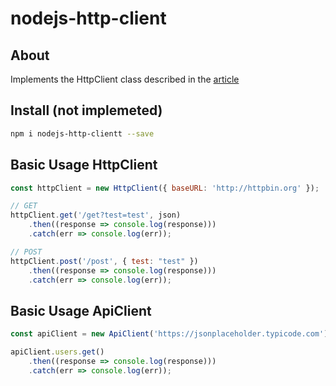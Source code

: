 # nodejs-http-client

## About

Implements the HttpClient class described in the [article](https://www.discussdesk.com/top-5-design-patterns-used-in-php-applications.htm)

## Install (not implemeted)

``` sh
npm i nodejs-http-clientt --save
```

## Basic Usage HttpClient

``` javascript
const httpClient = new HttpClient({ baseURL: 'http://httpbin.org' });

// GET
httpClient.get('/get?test=test', json)
    .then((response => console.log(response)))
    .catch(err => console.log(err));

// POST
httpClient.post('/post', { test: "test" })
    .then((response => console.log(response)))
    .catch(err => console.log(err));

```

## Basic Usage ApiClient

``` javascript
const apiClient = new ApiClient('https://jsonplaceholder.typicode.com');

apiClient.users.get()
    .then((response => console.log(response)))
    .catch(err => console.log(err));
```
